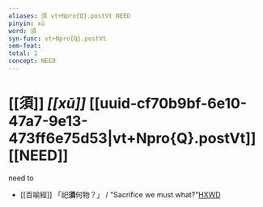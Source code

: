 ```yaml
---
aliases: 須 vt+Npro{Q}.postVt NEED
pinyin: xū
word: 須
syn-func: vt+Npro{Q}.postVt
sem-feat: 
total: 1
concept: NEED 
---
```

# [[須]] *[[xū]]*  [[uuid-cf70b9bf-6e10-47a7-9e13-473ff6e75d53|vt+Npro{Q}.postVt]] [[NEED]]
need to
 - [[百喻經]] 「祀**須**何物？」 / "Sacrifice we must what?"[HXWD](https://hxwd.org/textview.html?location=KR6b0066_T_001-0546a.24)
